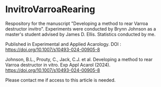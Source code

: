 # InvitroVarroaRearing
Respository for the manuscript "Developing a method to rear Varroa destructor invitro". Experiments were conducted by Brynn Johnson as a master's student advised by James D. Ellis. Statistics conducted by me.

Published in Experimental and Applied Acarology. DOI : https://doi.org/10.1007/s10493-024-00905-8

Johnson, B.L., Prouty, C., Jack, C.J. et al. Developing a method to rear Varroa destructor in vitro. Exp Appl Acarol (2024). https://doi.org/10.1007/s10493-024-00905-8

Please contact me if access to this article is needed.
